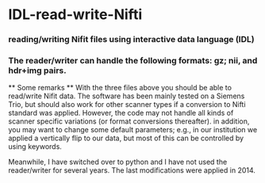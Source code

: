 # IDL-read-write-Nifti
### reading/writing Nifit files using interactive data language (IDL)

### The reader/writer can handle the following formats: gz; nii, and hdr+img pairs.

** Some remarks ** 
With the three files above you should be able to read/write Nifit data. The software has been mainly tested on a Siemens Trio, but should also work for other scanner types if a conversion to Nifti standard was applied. However, the code may not handle all kinds of scanner specific variations (or format conversions thereafter). in addition, you may want to change some default parameters; e.g., in our institution we applied a vertically flip to our data, but most of this can be controlled by using keywords.

Meanwhile, I have switched over to python and I have not used the reader/writer for several years. The last modifications were applied in 2014.
